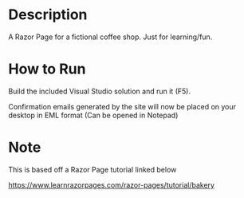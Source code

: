 
# Description

A Razor Page for a fictional coffee shop. Just for learning/fun.

# How to Run

Build the included Visual Studio solution and run it (F5).

Confirmation emails generated by the site will now be placed on your desktop in EML format (Can be opened in Notepad)

# Note
This is based off a Razor Page tutorial linked below

https://www.learnrazorpages.com/razor-pages/tutorial/bakery
